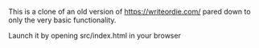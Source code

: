 This is a clone of an old version of https://writeordie.com/
pared down to only the very basic functionality.

Launch it by opening src/index.html in your browser
